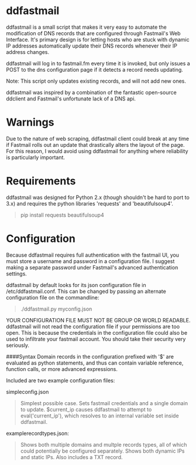 ddfastmail
=========

ddfastmail is a small script that makes it very easy to automate the modification of
DNS records that are configured through Fastmail's Web Interface. It's primary design
is for letting hosts who are stuck with dynamic IP addresses automatically update
their DNS records whenever their IP address changes.

ddfastmail will log in to fastmail.fm every time it is invoked, but only issues
a POST to the dns configuration page if it detects a record needs updating.

Note: This script only updates existing records, and will not add new ones.

ddfastmail was inspired by a combination of the fantastic open-source ddclient and Fastmail's
unfortunate lack of a DNS api.

Warnings
========

Due to the nature of web scraping, ddfastmail client could break at any time if Fastmail
rolls out an update that drastically alters the layout of the page. For this reason, I
would avoid using ddfastmail for anything where reliability is particularly important.

Requirements
============

ddfastmail was designed for Python 2.x (though shouldn't be hard to port to 3.x) and
requires the python libraries 'requests' and 'beautifulsoup4'.

> pip install requests beautifulsoup4

Configuration
============

Because ddfastmail requires full authentication with the fastmail UI, you must store
a username and password in a configuration file. I suggest making a separate password
under Fastmail's advanced authentication settings.

ddfastmail by default looks for its json configuration file in /etc/ddfastmail.conf.
This can be changed by passing an alternate configuration file on the commandline:

> ./ddfastmail.py myconfig.json

YOUR CONFIGURATION FILE MUST NOT BE GROUP OR WORLD READABLE.
ddfastmail will not read the configuration file if your permissions are too
open. This is because the credentials in the configuration file could also
be used to infiltrate your fastmail account. You should take their
security very seriously.

####Syntax
Domain records in the configuration prefixed with '$' are evaluated as python
statements, and thus can contain variable reference, function calls, or more advanced
expressions.

Included are two example configuration files:

simpleconfig.json
> Simplest possible case. Sets fastmail credentials and a single domain
> to update. $current_ip causes ddfastmail to attempt to eval('current_ip'),
> which resolves to an internal variable set inside ddfastmail.

examplerecordtypes.json:
> Shows both multiple domains and multple records types, all of which
> could potentially be configured separately. Shows both dynamic IPs and
> static IPs. Also includes a TXT record.

